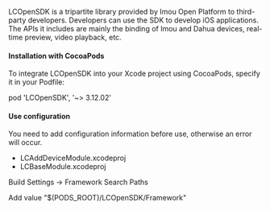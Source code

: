 LCOpenSDK is a tripartite library provided by Imou Open Platform to third-party developers. Developers can use the SDK to develop iOS applications. The APIs it includes are mainly the binding of Imou and Dahua devices, real-time preview, video playback, etc.
  
#### Installation with CocoaPods

To integrate LCOpenSDK into your Xcode project using CocoaPods, specify it in your Podfile:

pod 'LCOpenSDK', '~> 3.12.02'

#### Use configuration
You need to add configuration information before use, otherwise an error will occur.   

 * LCAddDeviceModule.xcodeproj
 * LCBaseModule.xcodeproj

Build Settings -> Framework Search Paths

Add value "$(PODS_ROOT)/LCOpenSDK/Framework"

